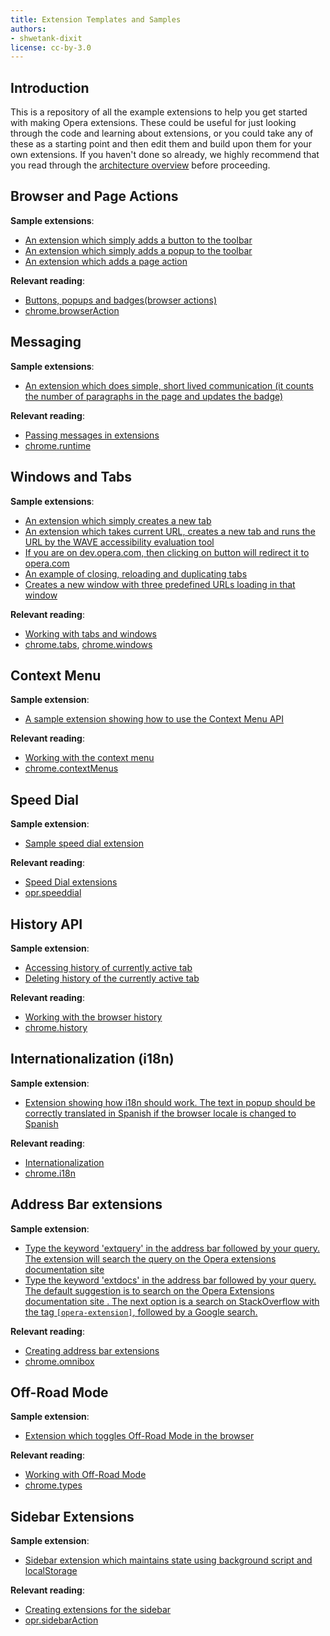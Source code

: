 ```yaml
---
title: Extension Templates and Samples
authors:
- shwetank-dixit
license: cc-by-3.0
---
```


## Introduction

This is a repository of all the example extensions to help you get started with making Opera extensions. These could be useful for just looking through the code and learning about extensions, or you could take any of these as a starting point and then edit them and build upon them for your own extensions. If you haven't done so already, we highly recommend that you read through the [architecture overview](tut_architecture_overview.html) before proceeding.


## Browser and Page Actions
**Sample extensions**:

* [An extension which simply adds a button to the toolbar](samples/BrowserActions-button.nex)
* [An extension which simply adds a popup to the toolbar](samples/BrowserActions-Popup.nex)
* [An extension which adds a page action](samples/PageActions.nex)

**Relevant reading**:
* [Buttons, popups and badges(browser actions)](tut_browser_actions.html)
* [chrome.browserAction](https://developer.chrome.com/extensions/browserAction)


## Messaging
**Sample extensions**:

* [An extension which does simple, short lived communication (it counts the number of paragraphs in the page and updates the badge)](samples/MessagePassing.nex)

**Relevant reading**:

* [Passing messages in extensions](tut_message_passing.html)
* [chrome.runtime](https://developer.chrome.com/extensions/runtime)


## Windows and Tabs
**Sample extensions**:

* [An extension which simply creates a new tab](samples/WinTabs-CreateATab.nex)
* [An extension which takes current URL, creates a new tab and runs the URL by the WAVE accessibility evaluation tool](samples/WinTabs-Wave.nex)
* [If you are on dev.opera.com, then clicking on button will redirect it to opera.com](samples/WinTabs-UpdateTab.nex)
* [An example of closing, reloading and duplicating tabs](samples/WinTabs-CloseReloadDuplicate.nex)
* [Creates a new window with three predefined URLs loading in that window](samples/WinTabs-PrivateWindow.nex)

**Relevant reading**:

* [Working with tabs and windows](tut_tab_window.html)
* [chrome.tabs](https://developer.chrome.com/extensions/tabs), [chrome.windows](https://developer.chrome.com/extensions/windows)


## Context Menu
**Sample extension**:

* [A sample extension showing how to use the Context Menu API](samples/ContextMenu-SelectedText.nex)

**Relevant reading**:

* [Working with the context menu](tut_context_menus.html)
* [chrome.contextMenus](https://developer.chrome.com/extensions/contextMenus)


## Speed Dial
**Sample extension**:

* [Sample speed dial extension](samples/SpeedDial-CenterContent.nex)

**Relevant reading**:

* [Speed Dial extensions](tut_sd_extensions.html)
* [opr.speeddial](https://developer.chrome.com/extensions/speeddial)


## History API
**Sample extension**:

* [Accessing history of currently active tab](samples/HistoryAPI-1.nex)
* [Deleting history of the currently active tab](samples/HistoryAPI-2.nex)

**Relevant reading**:

* [Working with the browser history](tut_hist.html)
* [chrome.history](https://developer.chrome.com/extensions/history)


## Internationalization (i18n)
**Sample extension**:

* [Extension showing how i18n should work. The text in popup should be correctly translated in Spanish if the browser locale is changed to Spanish](samples/i18nExtension.nex)

**Relevant reading**:

* [Internationalization](tut_internationalization.html)
* [chrome.i18n](https://developer.chrome.com/extensions/i18n)


## Address Bar extensions
**Sample extension**:

* [Type the keyword 'extquery' in the address bar followed by your query. The extension will search the query on the Opera extensions documentation site](samples/Omnibox.nex)
* [Type the keyword 'extdocs' in the address bar followed by your query. The default suggestion is to search on the Opera Extensions documentation site . The next option is a search on StackOverflow with the tag `[opera-extension]`, followed by a Google search.](samples/Omnibox2.nex)

**Relevant reading**:

* [Creating address bar extensions](tut_omnibox.html)
* [chrome.omnibox](https://developer.chrome.com/extensions/omnibox)

## Off-Road Mode
**Sample extension**:

* [Extension which toggles Off-Road Mode in the browser](samples/offroad.nex)

**Relevant reading**:

* [Working with Off-Road Mode](tut_offroad.html)
* [chrome.types](https://developer.chrome.com/extensions/types)

## Sidebar Extensions
**Sample extension**:

* [Sidebar extension which maintains state using background script and localStorage](samples/sidebar-maintain-state.zip)

**Relevant reading**:

* [Creating extensions for the sidebar](tut_sidebar_actions.html)
* [opr.sidebarAction](sidebarAction.html)












